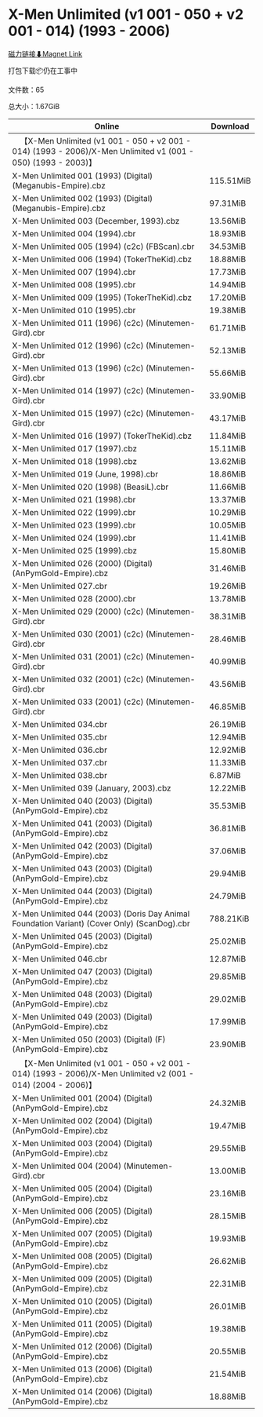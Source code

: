 # X-Men Unlimited (v1 001 - 050 + v2 001 - 014) (1993 - 2006)

[磁力链接⬇Magnet Link](magnet:?xt=urn:btih:c09dd5fabf67860df3640b393c4e055b504bdd4e&dn=X-Men%20Unlimited%20%28v1%20001%20-%20050%20%2B%20v2%20001%20-%20014%29%20%281993%20-%202006%29)

打包下载📦仍在工事中

文件数：65

总大小：1.67GiB

Online | Download
--- | ---
&emsp;【X-Men Unlimited (v1 001 - 050 + v2 001 - 014) (1993 - 2006)/X-Men Unlimited v1 (001 - 050) (1993 - 2003)】 | 
X-Men Unlimited 001 (1993) (Digital) (Meganubis-Empire).cbz | 115.51MiB
X-Men Unlimited 002 (1993) (Digital) (Meganubis-Empire).cbz | 97.31MiB
X-Men Unlimited 003 (December, 1993).cbz | 13.56MiB
X-Men Unlimited 004 (1994).cbr | 18.93MiB
X-Men Unlimited 005 (1994) (c2c) (FBScan).cbr | 34.53MiB
X-Men Unlimited 006 (1994) (TokerTheKid).cbz | 18.88MiB
X-Men Unlimited 007 (1994).cbr | 17.73MiB
X-Men Unlimited 008 (1995).cbr | 14.94MiB
X-Men Unlimited 009 (1995) (TokerTheKid).cbz | 17.20MiB
X-Men Unlimited 010 (1995).cbr | 19.38MiB
X-Men Unlimited 011 (1996) (c2c) (Minutemen-Gird).cbr | 61.71MiB
X-Men Unlimited 012 (1996) (c2c) (Minutemen-Gird).cbr | 52.13MiB
X-Men Unlimited 013 (1996) (c2c) (Minutemen-Gird).cbr | 55.66MiB
X-Men Unlimited 014 (1997) (c2c) (Minutemen-Gird).cbr | 33.90MiB
X-Men Unlimited 015 (1997) (c2c) (Minutemen-Gird).cbr | 43.17MiB
X-Men Unlimited 016 (1997) (TokerTheKid).cbz | 11.84MiB
X-Men Unlimited 017 (1997).cbz | 15.11MiB
X-Men Unlimited 018 (1998).cbz | 13.62MiB
X-Men Unlimited 019 (June, 1998).cbr | 18.86MiB
X-Men Unlimited 020 (1998) (BeasiL).cbr | 11.66MiB
X-Men Unlimited 021 (1998).cbr | 13.37MiB
X-Men Unlimited 022 (1999).cbr | 10.29MiB
X-Men Unlimited 023 (1999).cbr | 10.05MiB
X-Men Unlimited 024 (1999).cbr | 11.41MiB
X-Men Unlimited 025 (1999).cbz | 15.80MiB
X-Men Unlimited 026 (2000) (Digital) (AnPymGold-Empire).cbz | 31.46MiB
X-Men Unlimited 027.cbr | 19.26MiB
X-Men Unlimited 028 (2000).cbr | 13.78MiB
X-Men Unlimited 029 (2000) (c2c) (Minutemen-Gird).cbr | 38.31MiB
X-Men Unlimited 030 (2001) (c2c) (Minutemen-Gird).cbr | 28.46MiB
X-Men Unlimited 031 (2001) (c2c) (Minutemen-Gird).cbr | 40.99MiB
X-Men Unlimited 032 (2001) (c2c) (Minutemen-Gird).cbr | 43.56MiB
X-Men Unlimited 033 (2001) (c2c) (Minutemen-Gird).cbr | 46.85MiB
X-Men Unlimited 034.cbr | 26.19MiB
X-Men Unlimited 035.cbr | 12.94MiB
X-Men Unlimited 036.cbr | 12.92MiB
X-Men Unlimited 037.cbr | 11.33MiB
X-Men Unlimited 038.cbr | 6.87MiB
X-Men Unlimited 039 (January, 2003).cbz | 12.22MiB
X-Men Unlimited 040 (2003) (Digital) (AnPymGold-Empire).cbz | 35.53MiB
X-Men Unlimited 041 (2003) (Digital) (AnPymGold-Empire).cbz | 36.81MiB
X-Men Unlimited 042 (2003) (Digital) (AnPymGold-Empire).cbz | 37.06MiB
X-Men Unlimited 043 (2003) (Digital) (AnPymGold-Empire).cbz | 29.94MiB
X-Men Unlimited 044 (2003) (Digital) (AnPymGold-Empire).cbz | 24.79MiB
X-Men Unlimited 044 (2003) (Doris Day Animal Foundation Variant) (Cover Only) (ScanDog).cbr | 788.21KiB
X-Men Unlimited 045 (2003) (Digital) (AnPymGold-Empire).cbz | 25.02MiB
X-Men Unlimited 046.cbr | 12.87MiB
X-Men Unlimited 047 (2003) (Digital) (AnPymGold-Empire).cbz | 29.85MiB
X-Men Unlimited 048 (2003) (Digital) (AnPymGold-Empire).cbz | 29.02MiB
X-Men Unlimited 049 (2003) (Digital) (AnPymGold-Empire).cbz | 17.99MiB
X-Men Unlimited 050 (2003) (Digital) (F) (AnPymGold-Empire).cbz | 23.90MiB
&emsp;【X-Men Unlimited (v1 001 - 050 + v2 001 - 014) (1993 - 2006)/X-Men Unlimited v2 (001 - 014) (2004 - 2006)】 | 
X-Men Unlimited 001 (2004) (Digital) (AnPymGold-Empire).cbz | 24.32MiB
X-Men Unlimited 002 (2004) (Digital) (AnPymGold-Empire).cbz | 19.47MiB
X-Men Unlimited 003 (2004) (Digital) (AnPymGold-Empire).cbz | 29.55MiB
X-Men Unlimited 004 (2004) (Minutemen-Gird).cbr | 13.00MiB
X-Men Unlimited 005 (2004) (Digital) (AnPymGold-Empire).cbz | 23.16MiB
X-Men Unlimited 006 (2005) (Digital) (AnPymGold-Empire).cbz | 28.15MiB
X-Men Unlimited 007 (2005) (Digital) (AnPymGold-Empire).cbz | 19.93MiB
X-Men Unlimited 008 (2005) (Digital) (AnPymGold-Empire).cbz | 26.62MiB
X-Men Unlimited 009 (2005) (Digital) (AnPymGold-Empire).cbz | 22.31MiB
X-Men Unlimited 010 (2005) (Digital) (AnPymGold-Empire).cbz | 26.01MiB
X-Men Unlimited 011 (2005) (Digital) (AnPymGold-Empire).cbz | 19.38MiB
X-Men Unlimited 012 (2006) (Digital) (AnPymGold-Empire).cbz | 20.55MiB
X-Men Unlimited 013 (2006) (Digital) (AnPymGold-Empire).cbz | 21.54MiB
X-Men Unlimited 014 (2006) (Digital) (AnPymGold-Empire).cbz | 18.88MiB